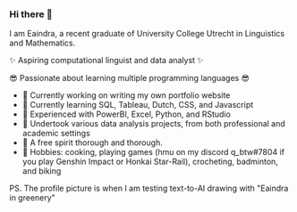### Hi there 👋

I am Eaindra, a recent graduate of University College Utrecht in Linguistics and Mathematics. 

✨ Aspiring computational linguist and data analyst ✨ 

😎 Passionate about learning multiple programming languages 😎

- 🔭 Currently working on writing my own portfolio website
- 🌱 Currently learning SQL, Tableau, Dutch, CSS, and Javascript
- 💪 Experienced with PowerBI, Excel, Python, and RStudio
- 🤔 Undertook various data analysis projects, from both professional and academic settings 
- 🍃 A free spirit thorough and thorough. 
- 🍔 Hobbies: cooking, playing games (hmu on my discord q_btw#7804 if you play Genshin Impact or Honkai Star-Rail), crocheting, badminton, and biking

PS. The profile picture is when I am testing text-to-AI drawing with "Eaindra in greenery"
